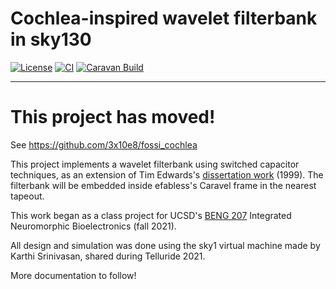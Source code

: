 # Cochlea-inspired wavelet filterbank in sky130

[![License](https://img.shields.io/badge/License-Apache%202.0-blue.svg)](https://opensource.org/licenses/Apache-2.0) [![CI](https://github.com/efabless/caravel_user_project_analog/actions/workflows/user_project_ci.yml/badge.svg)](https://github.com/efabless/caravel_user_project_analog/actions/workflows/user_project_ci.yml) [![Caravan Build](https://github.com/efabless/caravel_user_project_analog/actions/workflows/caravan_build.yml/badge.svg)](https://github.com/efabless/caravel_user_project_analog/actions/workflows/caravan_build.yml)

---

# This project has moved! 
See https://github.com/3x10e8/fossi_cochlea

This project implements a wavelet filterbank using switched capacitor techniques, as an extension of Tim Edwards's [dissertation work](http://opencircuitdesign.com/~tim/dissertation.html) (1999). 
The filterbank will be embedded inside efabless's Caravel frame in the nearest tapeout.

This work began as a class project for UCSD's [BENG 207](https://isn.ucsd.edu/courses/beng207/index.html) Integrated Neuromorphic Bioelectronics (fall 2021).

All design and simulation was done using the sky1 virtual machine made by Karthi Srinivasan, shared during Telluride 2021.

More documentation to follow!
